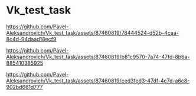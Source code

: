 # Vk_test_task



https://github.com/Pavel-Aleksandrovich/Vk_test_task/assets/87460819/78444524-d52b-4caa-8c4d-94daad18ecf9



https://github.com/Pavel-Aleksandrovich/Vk_test_task/assets/87460819/b81c9570-7a74-47fd-8b6a-885410385925



https://github.com/Pavel-Aleksandrovich/Vk_test_task/assets/87460819/ced3fed3-47df-4c7d-a6c8-902bd661d777

